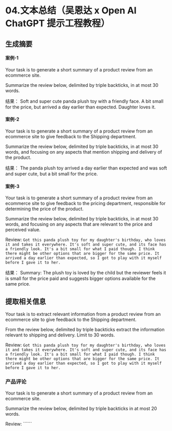 

04.文本总结（吴恩达 x Open AI ChatGPT 提示工程教程）
======


## 生成摘要
#### 案例-1
Your task is to generate a short summary of a product review from an ecommerce site.

Summarize the review below, delimited by triple backticks, in at most 30 words.

结果：
Soft and super cute panda plush toy with a friendly face. A bit small for the price, but arrived a day earlier than expected. Daughter loves it.

#### 案例-2
Your task is to generate a short summary of a product review from an ecommerce site to give feedback to the Shipping department.

Summarize the review below, delimited by triple backticks, in at most 30 words, and focusing on any aspects that mention shipping and delivery of the product.

结果：
The panda plush toy arrived a day earlier than expected and was soft and super cute, but a bit small for the price.

#### 案例-3
Your task is to generate a short summary of a product review from an ecommerce site to give feedback to the pricing department, responsible for determining the price of the product.

Summarize the review below, delimited by triple backticks, in at most 30 words, and focusing on any aspects that are relevant to the price and perceived value.

Review: ```Got this panda plush toy for my daughter's birthday, who loves it and takes it everywhere. It's soft and super cute, and its face has a friendly look. It's a bit small for what I paid though. I think there might be other options that are bigger for the same price. It arrived a day earlier than expected, so I got to play with it myself before I gave it to her.```

结果：
Summary: The plush toy is loved by the child but the reviewer feels it is small for the price paid and suggests bigger options available for the same price.


## 提取相关信息

Your task is to extract relevant information from a product review from an ecommerce site to give feedback to the Shipping department.

From the review below, delimited by triple backticks extract the information relevant to shipping and delivery. Limit to 30 words.

Review: ```Got this panda plush toy for my daughter's birthday, who loves it and takes it everywhere. It's soft and super cute, and its face has a friendly look. It's a bit small for what I paid though. I think there might be other options that are bigger for the same price. It arrived a day earlier than expected, so I got to play with it myself before I gave it to her.```


### 产品评论
Your task is to generate a short summary of a product review from an ecommerce site.

Summarize the review below, delimited by triple backticks in at most 20 words.

Review: ``````


